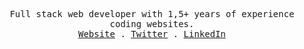 <p style="text-align:center;">
  <samp>
    Full stack web developer with 1,5+ years of experience coding
              websites.<br/>
    <a href="#">Website</a> .
    <a href="#">Twitter</a> .
    <a href="#">LinkedIn</a>
  </samp>
</p>

